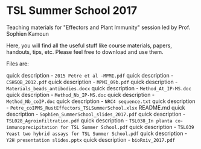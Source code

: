 # TSL Summer School 2017

Teaching materials for "Effectors and Plant Immunity" session led by Prof. Sophien Kamoun

Here, you will find all the useful stuff like course materials, papers, handouts, tips, etc.
Please feel free to download and use them.

Files are: 

quick description - `2015 Petre et al -MPMI.pdf`
quick description - `CSHSQB_2012.pdf`
quick description - `MPMI_09b.pdf`
quick description - `Materials_beads_antibodies.docx`
quick description - `Method_At_IP-MS.doc`
quick description - `Method_Nb_IP-MS.doc`
quick description - `Method_Nb_coIP.doc`
quick description - `NRC4 sequence.txt`
quick description - `Petre_coIPMS_RustEffectors_TSLSummerSchool.xlsx`
README.md
quick description - `Sophien_SummerSchool_slides_2017.pdf`
quick description - `TSL028_Agroinfiltration.pdf`
quick description - `TSL038_In planta co-immunoprecipitation for TSL Summer School.pdf`
quick description - `TSL039 Yeast two hybrid assays for TSL Summer School.pdf`
quick description - `Y2H presentation slides.pptx`
quick description - `bioRxiv_2017.pdf`

